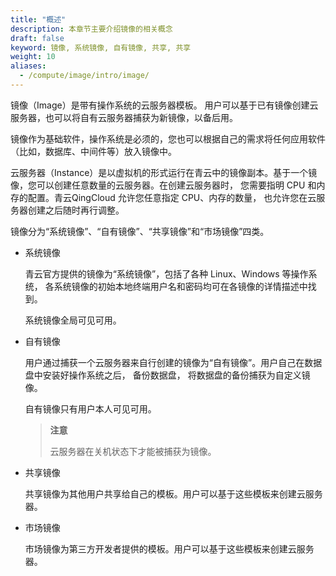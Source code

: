 ```yaml
---
title: "概述"
description: 本章节主要介绍镜像的相关概念
draft: false
keyword: 镜像, 系统镜像, 自有镜像, 共享, 共享
weight: 10
aliases: 
  - /compute/image/intro/image/
---
```


镜像（Image）是带有操作系统的云服务器模板。 用户可以基于已有镜像创建云服务器，也可以将自有云服务器捕获为新镜像，以备后用。

镜像作为基础软件，操作系统是必须的，您也可以根据自己的需求将任何应用软件 （比如，数据库、中间件等）放入镜像中。

云服务器（Instance）是以虚拟机的形式运行在青云中的镜像副本。基于一个镜像，您可以创建任意数量的云服务器。在创建云服务器时， 您需要指明 CPU 和内存的配置。青云QingCloud 允许您任意指定 CPU、内存的数量， 也允许您在云服务器创建之后随时再行调整。

镜像分为“系统镜像”、“自有镜像”、“共享镜像”和“市场镜像”四类。

- 系统镜像

  青云官方提供的镜像为“系统镜像”，包括了各种 Linux、Windows 等操作系统， 各系统镜像的初始本地终端用户名和密码均可在各镜像的详情描述中找到。 

  系统镜像全局可见可用。

- 自有镜像

  用户通过捕获一个云服务器来自行创建的镜像为“自有镜像”。用户自己在数据盘中安装好操作系统之后， 备份数据盘， 将数据盘的备份捕获为自定义镜像。

  自有镜像只有用户本人可见可用。

  > **注意**
  >
  > 云服务器在关机状态下才能被捕获为镜像。

- 共享镜像

  共享镜像为其他用户共享给自己的模板。用户可以基于这些模板来创建云服务器。

- 市场镜像

  市场镜像为第三方开发者提供的模板。用户可以基于这些模板来创建云服务器。

  

  

  
